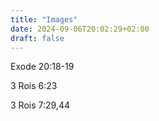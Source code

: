 ```yaml
---
title: "Images"
date: 2024-09-06T20:02:29+02:00
draft: false
---
```



Exode 20:18-19

3 Rois 6:23

3 Rois 7:29,44
